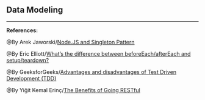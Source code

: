 ## **Data Modeling**


-----------------------------------------------

**References:**

@By Arek Jaworski/[Node.JS and Singleton Pattern](https://medium.com/swlh/node-js-and-singleton-pattern-7b08d11c726a)

@By Eric Elliott/[What’s the difference between beforeEach/afterEach and setup/teardown?](https://medium.com/@_ericelliott/the-difference-is-beforeeach-aftereach-automatically-run-before-and-after-each-tests-which-1-b53a3ba5c344)

@By GeeksforGeeks/[Advantages and disadvantages of Test Driven Development (TDD)](https://www.geeksforgeeks.org/advantages-and-disadvantages-of-test-driven-development-tdd/)

@By Yiğit Kemal Erinç/[The Benefits of Going RESTful](https://www.freecodecamp.org/news/benefits-of-rest/)